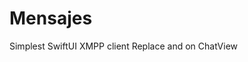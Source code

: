 # Mensajes
Simplest SwiftUI XMPP client
Replace <USER ID> <USER PASSWORD> and <BUDDY ID> on ChatView
